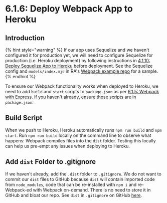 # 6.1.6: Deploy Webpack App to Heroku

## Introduction

{% hint style="warning" %}
If our app uses Sequelize and we haven't configured it for production yet, we will need to configure Sequelize for production (i.e. Heroku deployment) by following instructions in [4.1.10: Deploy Sequelize App to Heroku](../../4-backend-structure/4.1-orm-sequelize/4.1.10-deploy-sequelize-app-to-heroku.md) before deployment. See the Sequelize config and `models/index.mjs` in RA's [Webpack example repo](https://github.com/rocketacademy/webpack-mvc-base-bootcamp/tree/full-example) for a sample.
{% endhint %}

To ensure our Webpack functionality works when deployed to Heroku, we need to add `build` and `start` scripts to `package.json` as per [6.1.5: Webpack with Express](6.1.5-webpack-with-express.md#add-node-scripts-to-run-webpack). If you haven't already, ensure those scripts are in `package.json`.

## Build Script

When we push to Heroku, Heroku automatically runs `npm run build` and `npm start`. Run `npm run build` locally on the command line to observe what happens: Webpack compiles files into the `dist` folder. Testing this locally can help us pre-empt any issues when deploying to Heroku.

## Add `dist` Folder to .gitignore

If we haven't already, add the `.dist` folder to `.gitignore`. We do not want to commit our `dist` files to GitHub because `dist` will contain imported code from `node_modules`, code that can be re-installed with `npm i` and re-Webpack-ed with Webpack on-demand. There is no need to store it in GitHub and bloat our repo. See `dist` in `.gitignore` on GitHub [here](https://github.com/rocketacademy/webpack-mvc-base-bootcamp/blob/full-example/.gitignore#L7).
